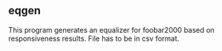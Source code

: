 ## eqgen
This program generates an equalizer for foobar2000 based on responsiveness results. File has to be in csv format.
